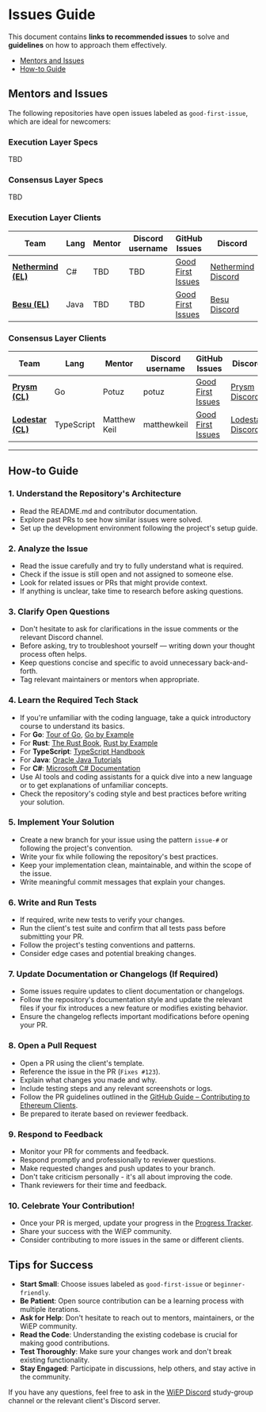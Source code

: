 # Issues Guide

This document contains **links to recommended issues** to solve and **guidelines** on how to approach them effectively.  

- [Mentors and Issues](#mentors-and-issues)  
- [How-to Guide](#how-to-guide)  

## Mentors and Issues  

The following repositories have open issues labeled as `good-first-issue`, which are ideal for newcomers:  

### Execution Layer Specs

TBD

### Consensus Layer Specs

TBD

### Execution Layer Clients

| Team | Lang | Mentor | Discord username | GitHub Issues | Discord |
|------|------|--------|-----------|--------------|---------|
| [**Nethermind (EL)**](https://github.com/NethermindEth/nethermind) | C# | TBD | TBD | [Good First Issues](https://github.com/NethermindEth/nethermind/labels/good%20first%20issue) | [Nethermind Discord](https://discord.gg/PaCMRFdvWT) |
| [**Besu (EL)**](https://github.com/hyperledger/besu) | Java | TBD | TBD | [Good First Issues](https://github.com/hyperledger/besu/labels/good%20first%20issue) | [Besu Discord](https://discord.gg/hyperledger) |

### Consensus Layer Clients

| Team | Lang | Mentor | Discord username | GitHub Issues | Discord |
|------|------|--------|-----------|--------------|---------|
| [**Prysm (CL)**](https://github.com/prysmaticlabs/prysm) | Go | Potuz | potuz | [Good First Issues](https://github.com/OffchainLabs/prysm/issues) | [Prysm Discord](https://discord.gg/prysm) |
| [**Lodestar (CL)**](https://github.com/ChainSafe/lodestar) | TypeScript | Matthew Keil | matthewkeil | [Good First Issues](https://github.com/ChainSafe/lodestar/labels/good%20first%20issue) | [Lodestar Discord](https://discord.com/invite/xSAwrnCWcg) |

---

## How-to Guide  

### **1. Understand the Repository's Architecture**  

- Read the README.md and contributor documentation.  
- Explore past PRs to see how similar issues were solved.  
- Set up the development environment following the project's setup guide.

### **2. Analyze the Issue**

- Read the issue carefully and try to fully understand what is required.  
- Check if the issue is still open and not assigned to someone else.
- Look for related issues or PRs that might provide context.
- If anything is unclear, take time to research before asking questions.  

### **3. Clarify Open Questions**

- Don't hesitate to ask for clarifications in the issue comments or the relevant Discord channel.  
- Before asking, try to troubleshoot yourself — writing down your thought process often helps.  
- Keep questions concise and specific to avoid unnecessary back-and-forth.
- Tag relevant maintainers or mentors when appropriate.

### **4. Learn the Required Tech Stack**

- If you're unfamiliar with the coding language, take a quick introductory course to understand its basics.
- For **Go**: [Tour of Go](https://tour.golang.org/), [Go by Example](https://gobyexample.com/)
- For **Rust**: [The Rust Book](https://doc.rust-lang.org/book/), [Rust by Example](https://doc.rust-lang.org/rust-by-example/)
- For **TypeScript**: [TypeScript Handbook](https://www.typescriptlang.org/docs/)
- For **Java**: [Oracle Java Tutorials](https://docs.oracle.com/javase/tutorial/)
- For **C#**: [Microsoft C# Documentation](https://docs.microsoft.com/en-us/dotnet/csharp/)
- Use AI tools and coding assistants for a quick dive into a new language or to get explanations of unfamiliar concepts.
- Check the repository's coding style and best practices before writing your solution.

### **5. Implement Your Solution**

- Create a new branch for your issue using the pattern `issue-#` or following the project's convention.
- Write your fix while following the repository's best practices.  
- Keep your implementation clean, maintainable, and within the scope of the issue.
- Write meaningful commit messages that explain your changes.

### **6. Write and Run Tests**

- If required, write new tests to verify your changes.  
- Run the client's test suite and confirm that all tests pass before submitting your PR.
- Follow the project's testing conventions and patterns.
- Consider edge cases and potential breaking changes.

### **7. Update Documentation or Changelogs (If Required)**

- Some issues require updates to client documentation or changelogs.  
- Follow the repository's documentation style and update the relevant files if your fix introduces a new feature or modifies existing behavior.  
- Ensure the changelog reflects important modifications before opening your PR.  

### **8. Open a Pull Request**

- Open a PR using the client's template.
- Reference the issue in the PR (`Fixes #123`).
- Explain what changes you made and why.
- Include testing steps and any relevant screenshots or logs.
- Follow the PR guidelines outlined in the [GitHub Guide – Contributing to Ethereum Clients](./3-github-guide.md#contributing-to-ethereum-clients).
- Be prepared to iterate based on reviewer feedback.

### **9. Respond to Feedback**

- Monitor your PR for comments and feedback.
- Respond promptly and professionally to reviewer questions.
- Make requested changes and push updates to your branch.
- Don't take criticism personally - it's all about improving the code.
- Thank reviewers for their time and feedback.

### **10. Celebrate Your Contribution!**

- Once your PR is merged, update your progress in the [Progress Tracker](./2-progress-tracker.md).
- Share your success with the WiEP community.
- Consider contributing to more issues in the same or different clients.

## Tips for Success

- **Start Small**: Choose issues labeled as `good-first-issue` or `beginner-friendly`.
- **Be Patient**: Open source contribution can be a learning process with multiple iterations.
- **Ask for Help**: Don't hesitate to reach out to mentors, maintainers, or the WiEP community.
- **Read the Code**: Understanding the existing codebase is crucial for making good contributions.
- **Test Thoroughly**: Make sure your changes work and don't break existing functionality.
- **Stay Engaged**: Participate in discussions, help others, and stay active in the community.

If you have any questions, feel free to ask in the [WiEP Discord](https://discord.com/invite/JvEVfKBY6W) study-group channel or the relevant client's Discord server.